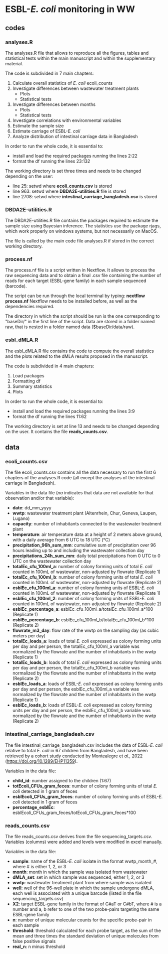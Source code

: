 # ESBL-_E. coli_ monitoring in WW
## codes 
### analyses.R 
The analyses.R file that allows to reproduce all the figures, tables and statistical tests within the main manuscript and within the supplementary material. 

The code is subdivided in 7 main chapters:
1. Calculate overall statistics of _E. coli_ ecoli_counts
2. Investigate differences between wastewater treatment plants
    - Plots
    - Statistical tests
3. Investigate differences between months
    - Plots
    - Statistical tests
4. Investigate correlations with environmental variables
5. Estimate the sample size
6. Estimate carriage of ESBL-_E. coli_
7. Analyze distribution of intestinal carriage data in Bangladesh

In order to run the whole code, it is essential to:
- install and load the required packages running the lines 2:22
- format the df running the lines 23:132

The working directory is set three times and needs to be changed depending on the user:
- line 25: setwd where **ecoli_counts.csv** is stored
- line 963: setwd where **DBDA2E-utilities.R** file is stored
- line 2708: setwd where **intestinal_carriage_bangladesh.csv** is stored

### DBDA2E-utilities.R 
The DBDA2E-utilities.R file contains the packages required to estimate the sample size using Bayesian inference. The statistics use the package rjags, which work properly on windows systems, but not necessarily on MacOS. 

The file is called by the main code file analyses.R if stored in the correct working directory. 

### process.nf
The process.nf file is a script written in Nextflow. It allows to process the raw sequencing data and to obtain a final .csv file containing the number of reads for each target (ESBL-gene family) in each sample sequenced (barcode). 

The script can be run through the local terminal by typing: **nextflow process.nf**
Nextflow needs to be installed before, as well as the dependencies required. 

The directory in which the script should be run is the one corresponding to "baseDir/" in the first line of the script. Data are stored in a folder named raw, that is nested in a folder named data ($baseDir/data/raw). 

### esbl_dMLA.R
The esbl_dMLA.R file contains the code to compute the overall statistics and the plots related to the dMLA results proposed in the manuscript. 

The code is subdivided in 4 main chapters:
1. Load packages
2. Formatting df
3. Summary statistics
4. Plots 

In order to run the whole code, it is essential to:
- install and load the required packages running the lines 3:9
- format the df running the lines 11:62

The working directory is set at line 13 and needs to be changed depending on the user. It contains the file **reads_counts.csv**.

## data
### ecoli_counts.csv
The file ecoli_counts.csv contains all the data necessary to run the first 6 chapters of the analyses.R code (all except the analyses of the intestinal carriage in Bangladesh). 

Variables in the data file (_na_ indicates that data are not available for that observation and/or that variable):
- **date**: dd_mm_yyyy
- **wwtp**: wastewater treatment plant (Altenrhein, Chur, Geneva, Laupen, Lugano)
- **capacity**: number of inhabitants connected to the wastewater treatment plant
- **temperature**: air temperature data at a height of 2 meters above ground, with a daily average from 6 UTC to 18 UTC (°C)
- **precipitation_96h_sum_mm**: cumulative sum of precipitation over 96 hours leading up to and including the wastewater collection day
- **precipitations_24h_sum_mm**: daily total precipitations from 0 UTC to 0 UTC on the wastewater collection day
- **totalEc_cfu_100ml_a**: number of colony forming units of total _E. coli_ counted in 100mL of wastewater, non-adjusted by flowrate (Replicate 1)
- **totalEc_cfu_100ml_b**: number of colony forming units of total _E. coli_ counted in 100mL of wastewater, non-adjusted by flowrate (Replicate 2)
- **esblEc_cfu_100ml_a**: number of colony forming units of ESBL-_E. coli_ counted in 100mL of wastewater, non-adjusted by flowrate (Replicate 1)
- **esblEc_cfu_100ml_2**: number of colony forming units of ESBL-_E. coli_ counted in 100mL of wastewater, non-adjusted by flowrate (Replicate 2)
- **esblEc_percentage_a**: esblEc_cfu_100ml_a/totalEc_cfu_100ml_a*100 (Replicate 1)
- **esblEc_percentage_b**: esblEc_cfu_100ml_b/totalEc_cfu_100ml_b*100 (Replicate 2)
- **flowrate_m3_day**: flow rate of the wwtp on the sampling day (as cubic meters per day)
- **totalEc_loads_a**: loads of total _E. coli_ expressed as colony forming units per day and per person, the totalEc_cfu_100ml_a variable was normalized by the flowrate and the number of inhabitants in the wwtp (Replicate 1)
- **totalEc_loads_b**: loads of total _E. coli_ expressed as colony forming units per day and per person, the totalEc_cfu_100ml_b variable was normalized by the flowrate and the number of inhabitants in the wwtp (Replicate 2)
- **esblEc_loads_a**: loads of ESBL-_E. coli_ expressed as colony forming units per day and per person, the esblEc_cfu_100ml_a variable was normalized by the flowrate and the number of inhabitants in the wwtp (Replicate 1) 
- **esblEc_loads_b**: loads of ESBL-_E. coli_ expressed as colony forming units per day and per person, the esblEc_cfu_100ml_b variable was normalized by the flowrate and the number of inhabitants in the wwtp (Replicate 2)

### intestinal_carriage_bangladesh.csv
The file intestinal_carriage_bangladesh.csv includes the data of ESBL-_E. coli_ relative to total _E. coli_ in 67 children from Bangladesh, and have been retrieved by a cohort study conducted by Montealegre et _al.,_ 2022 (https://doi.org/10.1289/EHP11359).

Variables in the data file:
- **child_id**: number assigned to the children (1:67)
- **totEcoli_CFUs_gram_feces**: number of colony forming units of total _E. coli_ detected in 1 gram of feces 
- **esblEcoli_CFUs_gram_feces**: number of colony forming units of ESBL-_E. coli_ detected in 1 gram of feces
- **percentage_esblEc**: esblEcoli_CFUs_gram_feces/totEcoli_CFUs_gram_feces*100

### reads_counts.csv
The file reads_counts.csv derives from the file sequencing_targets.csv. Variables (columns) were added and levels were modified in excel manually. 

Variables in the data file:
- **sample**: name of the ESBL-_E. coli_ isolate in the format wwtp_month_#, where # is either 1, 2, or 3
- **month**: month in which the sample was isolated from wastewater
- **dMLA_set**: set in which sample was sequenced, either 1, 2, or 3
- **wwtp**: wastewater treatment plant from where sample was isolated
- **well**: well of the 96-well plate in which the sample undergone dMLA, each well is associated with a unique barcode (listed in the file sequencing_targets.csv)
- **X2**: target ESBL-gene family in the format of C#aT or C#bT, where # is a number and a, b refer to one of the two probe-pairs targeting the same ESBL-gene family
- **n**: number of unique molecular counts for the specific probe-pair in each sample
- **threshold**: threshold calculated for each probe target, as the sum of the mean and three times the standard deviation of unique molecules from false positive signals
- **real_n**: n minus threshold


